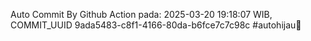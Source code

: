 Auto Commit By Github Action pada: 2025-03-20 19:18:07 WIB, COMMIT_UUID 9ada5483-c8f1-4166-80da-b6fce7c7c98c #autohijau🗿
